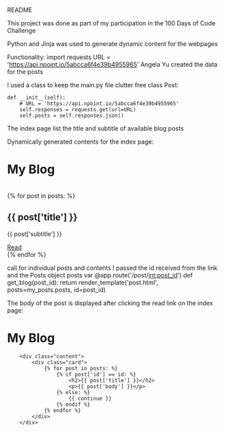 README

This project was done as part of my participation in the 100 Days of Code Challenge

Python and Jinja was used to generate dynamic content for the webpages

Functionality:
import requests
URL = 'https://api.npoint.io/5abcca6f4e39b4955965'
Angela Yu created the data for the posts

I used a class to keep the main.py file clutter free
class Post:

    def __init__(self):
        # URL = 'https://api.npoint.io/5abcca6f4e39b4955965'
        self.responses = requests.get(url=URL)
        self.posts = self.responses.json()

The index page list the title and subtitle of available blog posts

Dynamically generated contents for the index page:
<div class="wrapper">
    <div class="top">
        <div class="title"><h1>My Blog</h1></div>
    </div>
    <br>
    {% for post in posts: %}
        <div class="content">
            <div class="card">
                <h2>{{ post['title'] }}</h2>
                <p class="text">{{ post['subtitle'] }} </p>
                <a href="{{ url_for('get_blog', post_id=post['id']) }}">Read</a>
            </div>
        </div>
    {% endfor %}

</div>

call for individual posts and contents
I passed the id received from the link and the Posts object posts var
@app.route('/post/<int:post_id>')
def get_blog(post_id):
    return render_template('post.html', posts=my_posts.posts, id=post_id)

The body of the post is displayed after clicking the read link on the index page:

<div class="wrapper">
    <div class="top">
        <div class="title"><h1>My Blog</h1></div>
    </div>

        <div class="content">
            <div class="card">
                {% for post in posts: %}
                    {% if post['id'] == id: %}
                        <h2>{{ post['title'] }}</h2>
                        <p>{{ post['body'] }}</p>
                    {% else: %}
                        {{ continue }}
                    {% endif %}
                {% endfor %}
            </div>
        </div>

</div>
